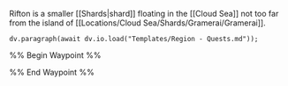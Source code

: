 Rifton is a smaller [[Shards|shard]] floating in the [[Cloud Sea]] not too far from the island of [[Locations/Cloud Sea/Shards/Gramerai/Gramerai]]. 
```dataviewjs
dv.paragraph(await dv.io.load("Templates/Region - Quests.md"));
```
%% Begin Waypoint %%


%% End Waypoint %%